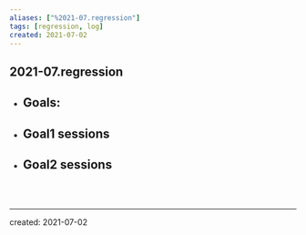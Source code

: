 ```yaml
---
aliases: ["%2021-07.regression"]
tags: [regression, log]
created: 2021-07-02
---
```


## 2021-07.regression

 - Goals: 
	 - 
- Goal1 sessions
	- 
- Goal2 sessions
	- 


<br> <br>
___
created: 2021-07-02


